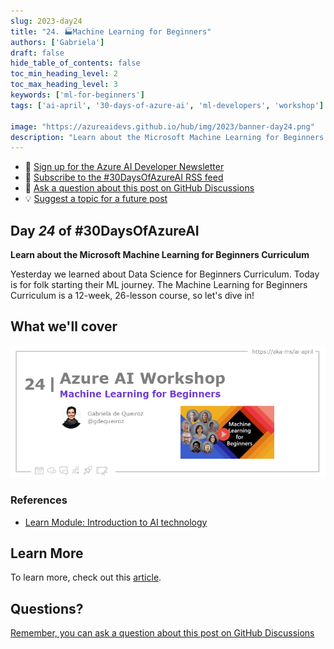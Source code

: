 ```yaml
---
slug: 2023-day24
title: "24. 🏭Machine Learning for Beginners"
authors: ['Gabriela']
draft: false
hide_table_of_contents: false
toc_min_heading_level: 2
toc_max_heading_level: 3
keywords: ['ml-for-beginners']
tags: ['ai-april', '30-days-of-azure-ai', 'ml-developers', 'workshop']

image: "https://azureaidevs.github.io/hub/img/2023/banner-day24.png"
description: "Learn about the Microsoft Machine Learning for Beginners Curriculum https://azureaidevs.github.io/hub/blog/2023-day24 #30DaysOfAzureAI #AzureAiDevs #AI #MachineLearning"
---
```


<head>

  <meta property="og:url" content="https://azureaidevs.github.io/hub/blog/2023-day24" />
  <meta property="og:title" content="Machine Learning for Beginners" />
  <meta property="og:description" content="Learn about the Microsoft Machine Learning for Beginners Curriculum https://azureaidevs.github.io/hub/blog/2023-day24 #30DaysOfAzureAI #AzureAiDevs #AI #MachineLearning" />
  <meta property="og:image" content="https://azureaidevs.github.io/hub/img/2023/banner-day24.png" />
  <meta property="og:type" content="article" />
  <meta property="og:site_name" content="Azure AI Developer" />
  

  <link rel="canonical" href="https://microsoft.github.io/ML-For-Beginners/"  />

</head>

- 📧 [Sign up for the Azure AI Developer Newsletter](https://aka.ms/azure-ai-dev-newsletter)
- 📰 [Subscribe to the #30DaysOfAzureAI RSS feed](https://azureaidevs.github.io/hub/blog/rss.xml)
- 📌 [Ask a question about this post on GitHub Discussions](https://github.com/AzureAiDevs/hub/discussions/categories/24-machine-learning-for-beginners)
- 💡 [Suggest a topic for a future post](https://github.com/AzureAiDevs/hub/discussions/categories/call-for-content)

## Day _24_ of #30DaysOfAzureAI

<!-- README
The following description is also used for the tweet. So it should be action oriented and grab attention 
If you update the description, please update the description: in the frontmatter as well.
-->

**Learn about the Microsoft Machine Learning for Beginners Curriculum**

<!-- README
The following is the intro to the post. It should be a short teaser for the post.
-->

Yesterday we learned about Data Science for Beginners Curriculum. Today is for folk starting their ML journey. The Machine Learning for Beginners Curriculum is a 12-week, 26-lesson course, so let's dive in!

## What we'll cover

<!-- README
The following list is the main points of the post. There should be 3-4 main points.
 -->




<!-- 
- Main point 1
- Main point 2
- Main point 3 
- Main point 4
-->

![Image banner for day 24](./../../../static/img/2023/banner-day24.png)

<!-- README
Add or update a list relevant references here. These could be links to other blog posts, Microsoft Learn Module, videos, or other resources.
-->


### References

- [Learn Module: Introduction to AI technology](https://learn.microsoft.com/training/modules/introduction-to-ai-technology?WT.mc_id=aiml-89446-dglover)


<!-- README
The following is the body of the post. It should be an overview of the post that you are referencing.
See the Learn More section, if you supplied a canonical link, then will be displayed here.
-->




## Learn More

To learn more, check out this [article](https://microsoft.github.io/ML-For-Beginners/).


## Questions?

[Remember, you can ask a question about this post on GitHub Discussions](https://github.com/AzureAiDevs/Discussions/discussions/categories/24-machine-learning-for-beginners)